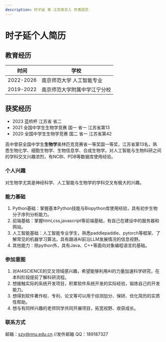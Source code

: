 ```yaml
---
description: 时子延 男 江苏南京人 共青团员
---
```


# 时子延个人简历

## 教育经历

| 时间        | 学校             |
| --------- | -------------- |
| 2022-2026 | 南京师范大学 人工智能专业  |
| 2019-2022 | 南京师范大学附属中学江宁分校 |

## 获奖经历

* 2023 蓝桥杯 江苏省 省二
* 2021 全国中学生生物学竞赛 国一 省一 江苏省第13
* 2020 全国中学生生物学竞赛 国二 省一 江苏省第42

高中曾获全国中学生**生物学**奥林匹克竞赛省一等奖国一等奖，江苏省第13名，熟悉生物化学、细胞生物学、生物信息学、合成生物学。对人工智能与生物科研之间的学科交叉兴趣浓烈，有NCBI、PDB等数据库使用经验。

### 个人兴趣

对生物学尤其是神经科学、人工智能与生物学的学科交叉有极大的兴趣。

### 能力基础

1. Python基础：掌握基本Python技能与Biopython库使用经验，具有初步生物分子序列分析能力。
2. 前端基础：掌握html,css,javascript等前端基础，有自己在建设中的服务器和网站。
3. 人工智能基础：人工智能专业学生，熟悉paddlepaddle、pytorch等框架、了解常见的机器学习算法，具有跟进AI前沿LLM发展情况的信息视野。
4. 其他能力：除python外，具有Java、C++等面向对象编程语言的基础。

### 参加意图

1. 对AI4SCIENCE的交叉领域感兴趣，希望能够利用AI的力量加速科学研究，在本科阶段提前了解科研流程。
2. 想接触实际的系统开发项目，积累软件系统开发的实际经验，锻炼自己的开发能力。
3. 想得到软件著作权、专利、论文等可以用于综测加分、保研、优化简历的实质性帮助。
4. 想与有同样兴趣的老师同学共同开展项目，拓宽视野、收获成长。

### 联系方式

邮箱：szy@nnu.edu.cn //发件邮箱 QQ：189187327
